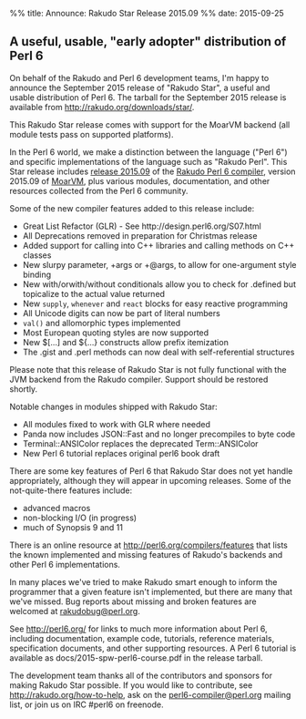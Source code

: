 %% title: Announce: Rakudo Star Release 2015.09
%% date: 2015-09-25

<h2>A useful, usable, "early adopter" distribution of Perl 6</h2>

<p>On behalf of the Rakudo and Perl 6 development teams, I'm happy to announce the September 2015 release of "Rakudo Star", a useful and usable distribution of Perl 6. The tarball for the September 2015 release is available from <a href="http://rakudo.org/downloads/star/">http://rakudo.org/downloads/star/</a>.</p>

<p>This Rakudo Star release comes with support for the MoarVM backend (all module tests pass on supported platforms).</p>

<p>In the Perl 6 world, we make a distinction between the language ("Perl 6") and specific implementations of the language such as "Rakudo Perl". This Star release includes <a href="https://github.com/rakudo/rakudo/blob/master/docs/announce/2015.09.md">release 2015.09</a> of the <a href="http://github.com/rakudo/rakudo">Rakudo Perl 6 compiler</a>, version 2015.09 of <a href="http://moarvm.org/">MoarVM</a>, plus various modules, documentation, and other resources collected from the Perl 6 community.</p>

<p>Some of the new compiler features added to this release include:</p>

<ul>
<li>Great List Refactor (GLR) - See http://design.perl6.org/S07.html</li>
<li>All Deprecations removed in preparation for Christmas release</li>
<li>Added support for calling into C++ libraries and calling methods on C++ classes</li>
<li>New slurpy parameter, +args or +@args, to allow for one-argument style binding</li>
<li>New with/orwith/without conditionals allow you to check for .defined but topicalize to the actual value returned</li>
<li>New <code>supply</code>, <code>whenever</code> and <code>react</code> blocks for easy reactive programming</li>
<li>All Unicode digits can now be part of literal numbers</li>
<li><code>val()</code> and allomorphic types implemented</li>
<li>Most European quoting styles are now supported</li>
<li>New $[...] and ${...} constructs allow prefix itemization</li>
<li>The .gist and .perl methods can now deal with self-referential structures</li>
</ul>

<p>Please note that this release of Rakudo Star is not fully functional with the JVM backend from the Rakudo compiler. Support should be restored shortly.</p>

<p>Notable changes in modules shipped with Rakudo Star:</p>

<ul>
<li>All modules fixed to work with GLR where needed</li>
<li>Panda now includes JSON::Fast and no longer precompiles to byte code</li>
<li>Terminal::ANSIColor replaces the deprecated Term::ANSIColor</li>
<li>New Perl 6 tutorial replaces original perl6 book draft</li>
</ul>

<p>There are some key features of Perl 6 that Rakudo Star does not yet handle appropriately, although they will appear in upcoming releases.  Some of the not-quite-there features include:</p>

<ul>
<li>advanced macros</li>
<li>non-blocking I/O (in progress)</li>
<li>much of Synopsis 9 and 11</li>
</ul>

<p>There is an online resource at <a href="http://perl6.org/compilers/features">http://perl6.org/compilers/features</a> that lists the known implemented and missing features of Rakudo's backends and other Perl 6 implementations.</p>

<p>In many places we've tried to make Rakudo smart enough to inform the programmer that a given feature isn't implemented, but there are many that we've missed. Bug reports about missing and broken features are welcomed at <a href="&#109;&#x61;i&#108;&#x74;&#111;:&#114;&#x61;k&#x75;&#100;&#x6F;bu&#103;&#64;&#x70;&#101;&#114;&#108;&#x2E;&#111;&#x72;&#103;">&#114;&#x61;k&#x75;&#100;&#x6F;bu&#103;&#64;&#x70;&#101;&#114;&#108;&#x2E;&#111;&#x72;&#103;</a>.</p>

<p>See <a href="http://perl6.org/">http://perl6.org/</a> for links to much more information about Perl 6, including documentation, example code, tutorials, reference materials, specification documents, and other supporting resources. A Perl 6 tutorial is available as docs/2015-spw-perl6-course.pdf in the release tarball.</p>

<p>The development team thanks all of the contributors and sponsors for making Rakudo Star possible. If you would like to contribute, see <a href="http://rakudo.org/how-to-help">http://rakudo.org/how-to-help</a>, ask on the <a href="&#109;&#x61;&#x69;&#108;&#x74;&#111;:&#112;&#101;&#x72;&#108;&#x36;&#x2D;&#99;&#111;&#109;&#112;i&#x6C;&#x65;&#114;&#64;&#x70;&#101;&#x72;&#108;&#x2E;&#x6F;&#114;&#103;">&#112;&#101;&#x72;&#108;&#x36;&#x2D;&#99;&#111;&#109;&#112;i&#x6C;&#x65;&#114;&#64;&#x70;&#101;&#x72;&#108;&#x2E;&#x6F;&#114;&#103;</a> mailing list, or join us on IRC #perl6 on freenode.</p>
